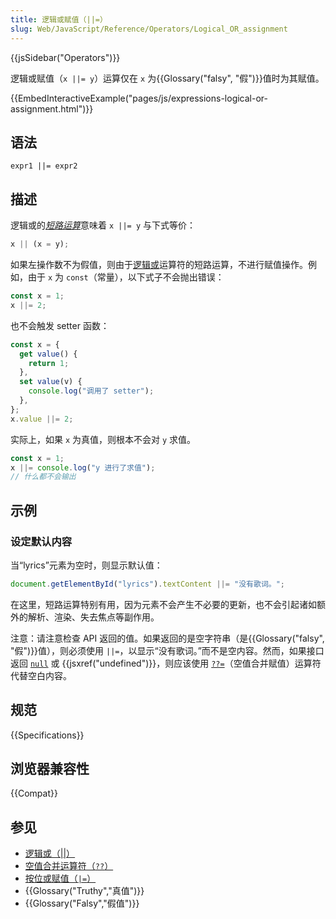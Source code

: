 ```yaml
---
title: 逻辑或赋值（||=）
slug: Web/JavaScript/Reference/Operators/Logical_OR_assignment
---
```


{{jsSidebar("Operators")}}

逻辑或赋值（`x ||= y`）运算仅在 `x` 为{{Glossary("falsy", "假")}}值时为其赋值。

{{EmbedInteractiveExample("pages/js/expressions-logical-or-assignment.html")}}

## 语法

```js-nolint
expr1 ||= expr2
```

## 描述

逻辑或的[*短路运算*](/zh-CN/docs/Web/JavaScript/Reference/Operators/Operator_Precedence#短路运算)意味着 `x ||= y` 与下式等价：

```js
x || (x = y);
```

如果左操作数不为假值，则由于[逻辑或](/zh-CN/docs/Web/JavaScript/Reference/Operators/Logical_OR)运算符的短路运算，不进行赋值操作。例如，由于 `x` 为 `const`（常量），以下式子不会抛出错误：

```js
const x = 1;
x ||= 2;
```

也不会触发 setter 函数：

```js
const x = {
  get value() {
    return 1;
  },
  set value(v) {
    console.log("调用了 setter");
  },
};
x.value ||= 2;
```

实际上，如果 `x` 为真值，则根本不会对 `y` 求值。

```js
const x = 1;
x ||= console.log("y 进行了求值");
// 什么都不会输出
```

## 示例

### 设定默认内容

当“lyrics”元素为空时，则显示默认值：

```js
document.getElementById("lyrics").textContent ||= "没有歌词。";
```

在这里，短路运算特别有用，因为元素不会产生不必要的更新，也不会引起诸如额外的解析、渲染、失去焦点等副作用。

注意：请注意检查 API 返回的值。如果返回的是空字符串（是{{Glossary("falsy", "假")}}值），则必须使用 `||=`，以显示“没有歌词。”而不是空内容。然而，如果接口返回 [`null`](/zh-CN/docs/Web/JavaScript/Reference/Operators/null) 或 {{jsxref("undefined")}}，则应该使用 [`??=`](/zh-CN/docs/Web/JavaScript/Reference/Operators/Nullish_coalescing_assignment)（空值合并赋值）运算符代替空白内容。

## 规范

{{Specifications}}

## 浏览器兼容性

{{Compat}}

## 参见

- [逻辑或（||）](/zh-CN/docs/Web/JavaScript/Reference/Operators/Logical_OR)
- [空值合并运算符（`??`）](/zh-CN/docs/Web/JavaScript/Reference/Operators/Nullish_coalescing_operator)
- [按位或赋值（`|=`）](/zh-CN/docs/Web/JavaScript/Reference/Operators/Bitwise_OR_assignment)
- {{Glossary("Truthy","真值")}}
- {{Glossary("Falsy","假值")}}

